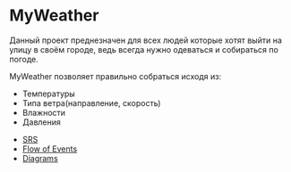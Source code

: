 # MyWeather

Данный проект преднезначен для всех людей которые хотят выйти на улицу в своём городе, ведь всегда нужно одеваться и собираться по погоде.

MyWeather позволяет правильно собраться исходя из:
* Температуры
* Типа ветра(направление, скорость)
* Влажности
* Давления

-   [SRS](https://github.com/vampir9939/Tritpo/tree/master/MyWeather/Documentation/SRS.md)
-   [Flow of Events](https://github.com/vampir9939/Tritpo/tree/master/MyWeather/Documentation/FlowOfEvents.md)
-   [Diagrams](https://github.com/vampir9939/Tritpo/tree/master/MyWeather/Documentation/Diagrams)

